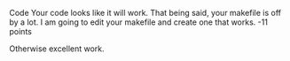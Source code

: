 Code
Your code looks like it will work. That being said, your makefile is off by a lot. I am going to edit your makefile and create one that works. 
-11 points

Otherwise excellent work.
